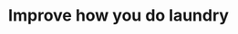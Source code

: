 ---
title: Improve how you do laundry
url: 'https://greenlivingideas.com/2014/09/23/3-easy-ways-to-green-your-laundry/'
categories:
  - 7adab10c-985b-42e2-ab8c-eee35b5a8817
tags:
  - reduce
description: Six tips for a more sustainable laundry routine.
image: null
blueprint: action

---